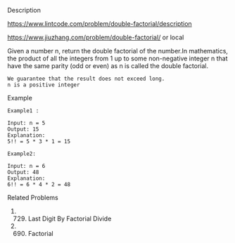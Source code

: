 Description

https://www.lintcode.com/problem/double-factorial/description

https://www.jiuzhang.com/problem/double-factorial/ or local

Given a number n, return the double factorial of the number.In mathematics, the product of all the integers from 1 up to some non-negative integer n that have the same parity (odd or even) as n is called the double factorial.
```
We guarantee that the result does not exceed long.
n is a positive integer
```

Example
```
Example1 :

Input: n = 5
Output: 15
Explanation:
5!! = 5 * 3 * 1 = 15

Example2:

Input: n = 6
Output: 48
Explanation:
6!! = 6 * 4 * 2 = 48
```
Related Problems
1. 729. Last Digit By Factorial Divide
2. 690. Factorial

